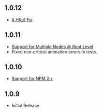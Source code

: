 1.0.12
-------------------
- [# HRef Fix](https://github.com/alexcurtis/react-treebeard/issues/6)

1.0.11
-------------------
- [Support for Multiple Nodes @ Root Level](https://github.com/alexcurtis/react-treebeard/issues/4)
- Fixed non-critical animation errors in tests.

1.0.10
-------------------
- [Support for NPM 2.x](https://github.com/alexcurtis/react-treebeard/issues/1)


1.0.9
-------------------
- Initial Release
